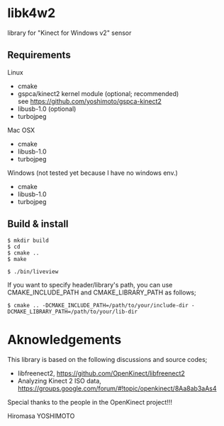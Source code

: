 # libk4w2
library for "Kinect for Windows v2" sensor

## Requirements

Linux
 - cmake
 - gspca/kinect2 kernel module (optional; recommended)  
   see https://github.com/yoshimoto/gspca-kinect2
 - libusb-1.0 (optional)
 - turbojpeg

Mac OSX
- cmake
- libusb-1.0 
- turbojpeg

Windows (not tested yet because I have no windows env.)
 - cmake
 - libusb-1.0
 - turbojpeg

## Build & install

```
$ mkdir build
$ cd
$ cmake ..
$ make
```

```
$ ./bin/liveview
```


If you want to specify header/library's path, you can use CMAKE_INCLUDE_PATH and CMAKE_LIBRARY_PATH as follows;
```
$ cmake .. -DCMAKE_INCLUDE_PATH=/path/to/your/include-dir -DCMAKE_LIBRARY_PATH=/path/to/your/lib-dir
```


# Aknowledgements
This library is based on the following discussions and source codes;
- libfreenect2, https://github.com/OpenKinect/libfreenect2
- Analyzing Kinect 2 ISO data, https://groups.google.com/forum/#!topic/openkinect/8Aa8ab3aAs4

Special thanks to the people in the OpenKinect project!!!

Hiromasa YOSHIMOTO
